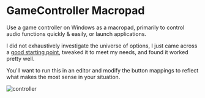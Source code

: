 # GameController Macropad

Use a game controller on Windows as a macropad, primarily to control audio functions quickly & easily, or launch applications.

I did not exhaustively investigate the universe of options, I just came across a [good starting point](https://dafluffypotato.com/static/scripts/pygame_controller.py), tweaked it to meet my needs, and found it worked pretty well.  

You'll want to run this in an editor and modify the button mappings to reflect what makes the most sense in your situation.


![controller](https://user-images.githubusercontent.com/12847315/147151555-57a127f5-bc60-4aeb-bcfa-5561bdd54126.png)

